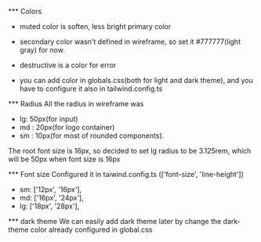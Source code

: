 \*\*\* Colors

- muted color is soften, less bright primary color
- secondary color wasn't defined in wireframe, so set it #777777(light gray) for now.
- destructive is a color for error

- you can add color in globals.css(both for light and dark theme), and you have to configure it also in tailwind.config.ts

\*\*\* Radius
All the radius in wireframe was

- lg: 50px(for input)
- md : 20px(for logo container)
- sm : 10px(for most of rounded components).

The root font size is 16px, so decided to set lg radius to be 3.125rem, which will be 50px when font size is 16px

\*\*\* Font size
Configured it in taiwind.config.ts (['font-size', 'line-height'])

- sm: ['12px', '16px'],
- md: ['16px', '24px'],
- lg: ['18px', '28px'],

\*\*\* dark theme
We can easily add dark theme later by change the dark-theme color already configured in global.css
